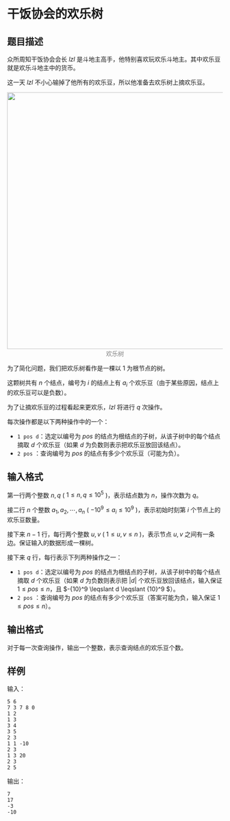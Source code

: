# 干饭协会的欢乐树

## 题目描述

众所周知干饭协会会长 $lzl$ 是斗地主高手，他特别喜欢玩欢乐斗地主。其中欢乐豆就是欢乐斗地主中的货币。

这一天 $lzl$ 不小心输掉了他所有的欢乐豆，所以他准备去欢乐树上摘欢乐豆。

<center>
<img src="https://acm.csust.edu.cn/public/upload/e7b74096e9.png" width="600px">
<br>
  <div style="color:gray">
    欢乐树
  </div>
</center>

为了简化问题，我们把欢乐树看作是一棵以 $1$ 为根节点的树。

这颗树共有 $n$ 个结点，编号为 $i$ 的结点上有 $a_i$ 个欢乐豆（由于某些原因，结点上的欢乐豆可以是负数）。

为了让摘欢乐豆的过程看起来更欢乐，$lzl$ 将进行 $q$ 次操作。

每次操作都是以下两种操作中的一个：

* `1 pos d`：选定以编号为 $pos$ 的结点为根结点的子树，从该子树中的每个结点摘取 $d$ 个欢乐豆（如果 $d$ 为负数则表示把欢乐豆放回该结点）。
* `2 pos` ：查询编号为 $pos$ 的结点有多少个欢乐豆（可能为负）。

## 输入格式

第一行两个整数 $n,q$ ( $1 \leqslant n,q \leqslant {10}^5$ )，表示结点数为 $n$，操作次数为 $q$。

接二行 $n$ 个整数 $a_1, a_2, \cdots, a_n$ ( $-{10}^9 \leqslant a_i\leqslant {10}^9$ )，表示初始时刻第 $i$ 个节点上的欢乐豆数量。

接下来 $n-1$ 行，每行两个整数 $u,v$ ( $1 \leqslant u, v \leqslant n$ )，表示节点 $u,v$ 之间有一条边。保证输入的数据形成一棵树。

接下来 $q$ 行，每行表示下列两种操作之一：

* `1 pos d`：选定以编号为 $pos$ 的结点为根结点的子树，从该子树中的每个结点摘取 $d$ 个欢乐豆（如果 $d$ 为负数则表示把 $|d|$ 个欢乐豆放回该结点，输入保证 $1 \leqslant pos \leqslant n$，且 $-{10}^9 \leqslant d \leqslant {10}^9 $）。
* `2 pos` ：查询编号为 $pos$ 的结点有多少个欢乐豆（答案可能为负，输入保证 $1 \leqslant pos \leqslant n$）。

## 输出格式

对于每一次查询操作，输出一个整数，表示查询结点的欢乐豆个数。

## 样例

输入：

```
5 6
7 3 7 8 0 
1 2
1 3
3 4
3 5
2 3
1 1 -10
2 3
1 3 20
2 3
2 5
```

输出：

```
7
17
-3
-10
```
